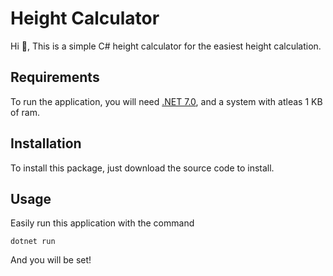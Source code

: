
# Height Calculator

Hi 👋, This is a simple C# height calculator for the easiest height calculation.

## Requirements

To run the application, you will need [.NET 7.0](https://dotnet.microsoft.com/en-us/download), and a system with atleas 1 KB of ram.

## Installation

To install this package, just download the source code to install.

## Usage

Easily run this application with the command
```
dotnet run
```
And you will be set!

